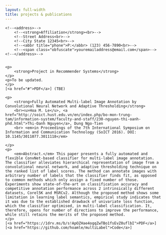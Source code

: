 ```yaml
---
layout: full-width
title: projects & publications
---
```

<div>


    <!--<address>-->
        <!--<strong>Affiliation</strong><br>-->
        <!--Street Address<br>-->
        <!--City State 12345<br>-->
        <!--<abbr title="phone">P:</abbr> (123) 456-7890<br>-->
        <!--<span class="obfuscate">youremailaddress@email.com</span>-->
    <!--</address>-->

    
    <p>
        <strong>Project in Recommender Systems</strong>
    </p>
    <p>To be updated.
    </p>
    [<a href="#">PDF</a>] (TBE)

    <p>
        <strong>Fully Automated Multi-label Image Annotation by Convolutional Neural Network and Adaptive Thresholding</strong>
        <br><u>Hoa M. Le</u>, <a href="http://soict.hust.edu.vn/en/index.php/bo-mon-trung-tam/information-system/faculty-and-staff/230-nguyen-thi-oanh-phd.html">Thi-Oanh Nguyen</a>, Dung Ngo-Tien
        <br> <em>in Proceedings of the 7th International Symposium on Information and Communication Technology (SoICT 2016). DOI: 10.1145/3011077.3011118</em> 

    </p>
    <p>
        <em>Abstract.</em> This paper presents a fully automated and flexible ConvNet-based classifier for multi-label image annotation. The classifier alleviates hierarchical representation of image from a convolutional neural network, and adaptive thresholding technique on the ranked list of label scores. The method can annotate images with arbitrary number of labels that the classifier finds fit, as opposed to common methods which only assign a fixed number of those. Experiments show state-of-the-art on classification accuracy and competitive annotation performance across 2 intrinsically different datasets, Corel5K and MSRCv2. Although the proposed method shows some limitation in learning label semantics, empirical study indicates that it was due to the established drawback of univariate loss function, which the classifier optimised, in multi-label classification. It, therefore, opens for number of directions to improve the performance, while still retains the merits of the proposed method.
    </p>
    [<a href="https://1drv.ms/b/s!ApOZHae4ogqZwTBo1fsEvZ0uflbI">PDF</a>] 
    [<a href="https://github.com/hoamle/multiLabel">Code</a>]


</div>
